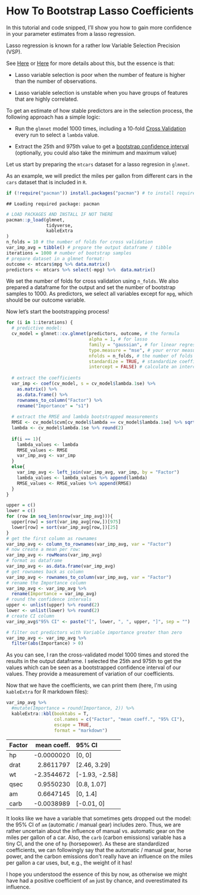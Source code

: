 How To Bootstrap Lasso Coefficients
================

In this tutorial and code snipped, I’ll show you how to gain more
confidence in your parameter estimates from a lasso regression.

Lasso regression is known for a rather low Variable Selection Precision
(VSP).

See [Here](https://web.stanford.edu/~hastie/Papers/elasticnet.pdf) or
[Here](https://www.duo.uio.no/bitstream/handle/10852/38874/KineVeronicaLund_MasterThesis.pdf?sequence=1)
for more details about this, but the essence is that:

-   Lasso variable selection is poor when the number of feature is
    higher than the number of observations.

-   Lasso variable selection is unstable when you have groups of
    features that are highly correlated.

To get an estimate of how stable predictors are in the selection
process, the following approach has a simple logic:

-   Run the `glmnet` model 1000 times, including a 10-fold [Cross
    Validation](https://machinelearningmastery.com/k-fold-cross-validation/)
    every run to select a `lambda` value.

-   Extract the 25th and 975th value to get a [bootstrap confidence
    interval](https://acclab.github.io/bootstrap-confidence-intervals.html)
    (optionally, you could also take the minimum and maximum value)

Let us start by preparing the `mtcars` dataset for a lasso regresion in
`glmnet`. 

As an example, we will predict the miles per gallon from different cars in the `cars` dataset that is included in `R`.


``` r
if (!require("pacman")) install.packages("pacman") # to install required packages
```

    ## Loading required package: pacman

``` r
# LOAD PACKAGES AND INSTALL IF NOT THERE
pacman::p_load(glmnet,
               tidyverse,
               kableExtra
)
n_folds = 10 # the number of folds for cross validation
var_imp_avg = tibble() # prepare the output dataframe / tibble
iterations = 1000 # number of bootstrap samples
# prepare dataset in a glmnet format:
outcome <- mtcars$mpg %>% data.matrix() 
predictors <- mtcars %>% select(-mpg) %>%  data.matrix()
```

We set the number of folds for cross validation using `n_folds`. We also prepared a dataframe for the output and set the number of bootstrap samples to 1000. As predictors, we select all variables except for `mpg`, which should be our outcome variable.

Now let’s start the bootstrapping process!

``` r
for (i in 1:iterations) {
  # predictive model:
  cv_model = glmnet::cv.glmnet(predictors, outcome, # the formula
                               alpha = 1, # for lasso
                               family = "gaussian", # for linear regression
                               type.measure = "mse", # your error measure, here mean squared error
                               nfolds = n_folds, # the number of folds in cross validation
                               standardize = TRUE, # standardize coefficients
                               intercept = FALSE) # calculate an intercept y/n
  
  # extract the coefficients
  var_imp <- coef(cv_model, s = cv_model$lambda.1se) %>% 
    as.matrix() %>% 
    as.data.frame() %>% 
    rownames_to_column("Factor") %>% 
    rename("Importance" = "s1")
  
  # extract the RMSE and lambda bootstrapped measurements
  RMSE <- cv_model$cvm[cv_model$lambda == cv_model$lambda.1se] %>% sqrt() %>% round(2)
  lambda <- cv_model$lambda.1se %>% round(2)
  
  if(i == 1){
    lambda_values <- lambda
    RMSE_values <- RMSE
    var_imp_avg <- var_imp
  }
  else{
    var_imp_avg <- left_join(var_imp_avg, var_imp, by = "Factor")
    lambda_values <- lambda_values %>% append(lambda)
    RMSE_values <- RMSE_values %>% append(RMSE)
  }
}

upper = c()
lower = c()
for (row in seq_len(nrow(var_imp_avg))){
  upper[row] = sort(var_imp_avg[row,])[975]
  lower[row] = sort(var_imp_avg[row,])[25]
}
# get the first column as rownames
var_imp_avg <- column_to_rownames(var_imp_avg, var = "Factor")
# now create a mean per row:
var_imp_avg <- rowMeans(var_imp_avg)
# format as dataframe
var_imp_avg <- as.data.frame(var_imp_avg)
# get rownames back as column
var_imp_avg <- rownames_to_column(var_imp_avg, var = "Factor")
# rename the Importance column
var_imp_avg <- var_imp_avg %>%
  rename(Importance = var_imp_avg)
# round the confidence intervals
upper <- unlist(upper) %>% round(2)
lower <- unlist(lower) %>% round(2)
# create CI column
var_imp_avg$"95% CI" <- paste("[", lower, ", ", upper, "]", sep = "")

# filter out predictors with Variable importance greater than zero
var_imp_avg <- var_imp_avg %>%  
  filter(abs(Importance) > 0)
```

As you can see, I ran the cross-validated model 1000 times and stored the results in the output dataframe. I selected the 25th and 975th to get the values which can be seen as a bootstrapped confidence interval of our values. They provide a measurement of variation of our coefficients.

Now that we have the coefficients, we can print them (here, I'm using `kableExtra` for R markdown files):

``` r
var_imp_avg %>% 
  #mutate(Importance = round(Importance, 2)) %>% 
  kableExtra::kbl(booktabs = T,
                  col.names = c("Factor", "mean coeff.", "95% CI"),
                  escape = TRUE,
                  format = "markdown")
```

| Factor | mean coeff. | 95% CI           |
|:-------|------------:|:-----------------|
| hp     |  -0.0000020 | \[0, 0\]         |
| drat   |   2.8611797 | \[2.46, 3.29\]   |
| wt     |  -2.3544672 | \[-1.93, -2.58\] |
| qsec   |   0.9550230 | \[0.8, 1.07\]    |
| am     |   0.6647145 | \[0, 1.4\]       |
| carb   |  -0.0038989 | \[-0.01, 0\]     |

It looks like we have a variable that sometimes gets dropped out the
model: the 95% CI of `am` (automatic / manual gear) includes zero. Thus, we are rather uncertain about the influence of manual vs. automatic gear on the miles per gallon of a car. 
Also, the `carb` (carbon emissions) variable has a tiny CI, and the one of `hp` (horsepower). As these are standardized coefficients, we can followingly say that the automatic / manual gear, horse power, and the carbon emissions don't really have an influence on the miles per gallon a car uses, but, e.g., the weight of it has!

I hope you understood the essence of this by now, as otherwise we might have had a positive coefficient of `am` just by chance, and overestimated its influence. 
